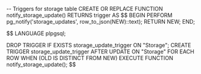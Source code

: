 -- Triggers for storage table
CREATE OR REPLACE FUNCTION notify_storage_update()
RETURNS trigger AS $$
BEGIN
PERFORM pg_notify('storage_updates', row_to_json(NEW)::text);
RETURN NEW;
END;

$$
LANGUAGE plpgsql;

DROP TRIGGER IF EXISTS storage_update_trigger ON "Storage";
CREATE TRIGGER storage_update_trigger
AFTER UPDATE ON "Storage"
FOR EACH ROW
WHEN (OLD IS DISTINCT FROM NEW)
EXECUTE FUNCTION notify_storage_update();
$$
